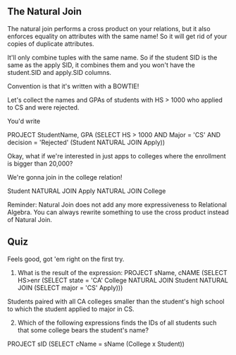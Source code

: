 ## The Natural Join

The natural join performs a cross product on your relations, but it also enforces equality on attributes with the same name! So it will get rid of your copies of duplicate attributes. 

It'll only combine tuples with the same name. So if the student SID is the same as the apply SID, it combines them and you won't have the student.SID and apply.SID columns. 

Convention is that it's written with a BOWTIE! 

Let's collect the names and GPAs of students with HS > 1000 who applied to CS and were rejected.

You'd write 

PROJECT StudentName, GPA (SELECT HS > 1000 AND Major = 'CS' AND decision = 'Rejected' (Student NATURAL JOIN Apply))

Okay, what if we're interested in just apps to colleges where the enrollment is bigger than 20,000?

We're gonna join in the college relation! 

Student NATURAL JOIN Apply NATURAL JOIN College

Reminder: Natural Join does not add any more expressiveness to Relational Algebra. You can always rewrite something to use the cross product instead of Natural Join.

## Quiz

Feels good, got 'em right on the first try. 

1. What is the result of the expression: PROJECT sName, cNAME (SELECT HS>enr (SELECT state = 'CA' College NATURAL JOIN Student NATURAL JOIN (SELECT major = 'CS' Apply)))

Students paired with all CA colleges smaller than the student's high school to which the student applied to major in CS. 

2. Which of the following expressions finds the IDs of all students such that some college bears the student's name?

PROJECT sID (SELECT cName = sName (College x Student))